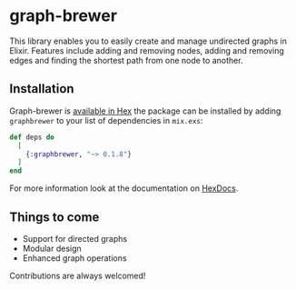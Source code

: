 # graph-brewer

This library enables you to easily create and manage undirected graphs in Elixir.
Features include adding and removing nodes, adding and removing edges and finding the shortest path from one node to another.

## Installation

Graph-brewer is [available in Hex](https://hexdocs.pm/graphbrewer) the package can be installed
by adding `graphbrewer` to your list of dependencies in `mix.exs`:

```elixir
def deps do
  [
    {:graphbrewer, "~> 0.1.8"}
  ]
end
```

For more information look at the documentation on [HexDocs](https://hexdocs.pm/graphbrewer).

## Things to come

- Support for directed graphs
- Modular design
- Enhanced graph operations

Contributions are always welcomed!
